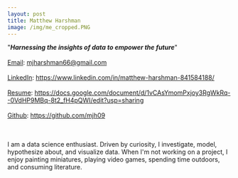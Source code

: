 ```yaml
---
layout: post
title: Matthew Harshman
image: /img/me_cropped.PNG
---
```

"**_Harnessing the insights of data to empower the future_**"<br/>
<br/>
[Email](mjharshman66@gmail.com): mjharshman66@gmail.com <br/>
<br/>
[LinkedIn](https://www.linkedin.com/in/matthew-harshman-841584188/): https://www.linkedin.com/in/matthew-harshman-841584188/ <br/>
<br/>
[Resume](https://docs.google.com/document/d/1vCAsYmomPxjoy3RgWkRq--0VdHP9MBq-8t2_fH4pQWI/edit?usp=sharing): https://docs.google.com/document/d/1vCAsYmomPxjoy3RgWkRq--0VdHP9MBq-8t2_fH4pQWI/edit?usp=sharing <br/>
<br/>
[Github](https://github.com/mjh09): https://github.com/mjh09 <br/>
<br/>

<br/>
I am a data science enthusiast. Driven by curiosity, I investigate, model, hypothesize about, and visualize data. When I'm not working on a project, I enjoy painting miniatures, playing video games, spending time outdoors, and consuming literature. 
